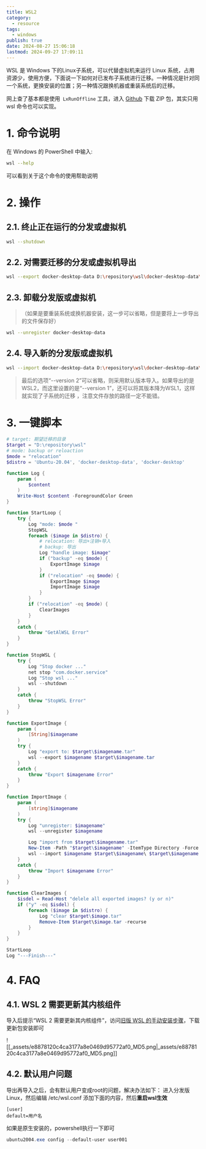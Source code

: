 ```yaml
---
title: WSL2
category:
  - resource
tags:
  - windows
publish: true
date: 2024-08-27 15:06:18
lastmod: 2024-09-27 17:09:11
---
```

WSL 是 Windows 下的Linux子系统，可以代替虚拟机来运行 Linux 系统，占用资源少，使用方便，下面说一下如何对已发布子系统进行迁移。一种情况是针对同一个系统，更换安装的位置；另一种情况跟换机器或重装系统后的迁移。

网上查了基本都是使用` LxRunOffline` 工具，进入 [Github](https://github.com/DDoSolitary/LxRunOffline/releases) 下载 ZIP 包，其实只用 wsl 命令也可以实现。

# 1. 命令说明

在 Windows 的 PowerShell 中输入:

```bash
wsl --help
```

可以看到关于这个命令的使用帮助说明

# 2. 操作

## 2.1. 终止正在运行的分发或虚拟机

```bash
wsl --shutdown
```

## 2.2. 对需要迁移的分发或虚拟机导出

```bash
wsl --export docker-desktop-data D:\repository\wsl\docker-desktop-data\docker-desktop-data.tar
```

## 2.3. 卸载分发版或虚拟机

> （如果是要重装系统或换机器安装，这一步可以省略，但是要将上一步导出的文件保存好）

```bash
wsl --unregister docker-desktop-data
```

## 2.4. 导入新的分发版或虚拟机

```bash
wsl --import docker-desktop-data D:\repository\wsl\docker-desktop-data\ D:\repository\wsl\docker-desktop-data\docker-desktop-data.tar --version 2
```

> 最后的选项“--version 2”可以省略，则采用默认版本导入。如果导出的是WSL2，而这里设置的是“--version 1”，还可以将其版本降为WSL1，这样就实现了子系统的迁移 ，注意文件存放的路径一定不能错。


# 3. 一键脚本

```powershell
# target: 期望迁移的目录 
$target = "D:\repository\wsl"
# mode: backup or reloaction
$mode = "relocation"
$distro = 'Ubuntu-20.04', 'docker-desktop-data', 'docker-desktop'

function Log {
    param (
        $content
    )
    Write-Host $content -ForegroundColor Green
}

function StartLoop {
    try {
        Log "mode: $mode " 
        StopWSL
        foreach ($image in $distro) {
            # relocation: 导出+注销+导入
            # backup: 导出
            Log "handle image: $image" 
            if ("backup" -eq $mode) {
                ExportImage $image
            }
            if ("relocation" -eq $mode) {
                ExportImage $image
                ImportImage $image
            }
        }
        if ("relocation" -eq $mode) {
            ClearImages
        }
    }
    catch {
        throw "GetAlWSL Error"
    }
}

function StopWSL {
    try {
        Log "Stop docker ..." 
        net stop "com.docker.service" 
        Log "Stop wsl ..." 
        wsl --shutdown  
    }
    catch {
        throw "StopWSL Error"
    }
}

function ExportImage {
    param (
        [String]$imagename
    )
    try {
        Log "export to: $target\$imagename.tar" 
        wsl --export $imagename $target\$imagename.tar 
    }
    catch {
        throw "Export $imagename Error"
    }
}

function ImportImage {
    param (
        [string]$imagename
    )
    try {
        Log "unregister: $imagename" 
        wsl --unregister $imagename

        Log "import from $target\$imagename.tar" 
        New-Item -Path "$target\$imagename" -ItemType Directory -Force | Out-Null
        wsl --import $imagename $target\$imagename\ $target\$imagename.tar --version 2 
    }
    catch {
        throw "Import $imagename Error"
    }
}

function ClearImages {
    $isdel = Read-Host "delele all exported images? (y or n)" 
    if ("y" -eq $isdel) {
        foreach ($image in $distro) {
            Log "clear $target\$image.tar" 
            Remove-Item $target\$image.tar -recurse 
        }
    }
}

StartLoop
Log "---Finish---" 
```

# 4. FAQ

## 4.1. WSL 2 需要更新其内核组件

导入后提示“WSL 2 需要更新其内核组件”，访问[旧版 WSL 的手动安装步骤](https://docs.microsoft.com/zh-cn/windows/wsl/install-manual)，下载更新包安装即可

![[_assets/e8878120c4ca3177a8e0469d95772af0_MD5.png|_assets/e8878120c4ca3177a8e0469d95772af0_MD5.png]]

## 4.2. 默认用户问题

导出再导入之后，会有默认用户变成root的问题，解决办法如下：
进入分发版Linux，然后编辑 /etc/wsl.conf 添加下面的内容，然后**重启wsl生效**

```shell
[user]
default=用户名
```

如果是原生安装的，powershell执行一下即可

```powershell
ubuntu2004.exe config --default-user user001
```

